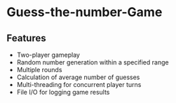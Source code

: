 # Guess-the-number-Game
## Features
- Two-player gameplay
- Random number generation within a specified range
- Multiple rounds
- Calculation of average number of guesses
- Multi-threading for concurrent player turns
- File I/O for logging game results
